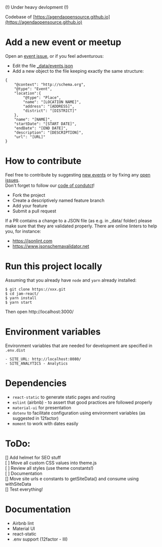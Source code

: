(!) Under heavy devlopment (!)

Codebase of [https://agendaopensource.github.io](https://agendaopensource.github.io)


# Add a new event or meetup

Open an [event issue](https://github.com/agendaopensource/agendaopensource.github.io/issues/new?template=event.md&title=New%20event&labels=event), or if you feel adventurous:

- Edit the file [_data/events.json](https://github.com/agendaopensource/agendaopensource.github.io/blob/master/_data/events.json)
- Add a new object to the file keeping exactly the same structure:
```
{
    "@context": "http://schema.org",
    "@type": "Event",
    "location":{
        "@type": "Place",
        "name": "[LOCATION NAME]",
        "address": "[ADDRESS]",
        "district": "[DISTRICT]"
    },
    "name": "[NAME]",
    "startDate": "[START DATE]",
    "endDate": "[END DATE]",
    "description": "[DESCRIPTION]",
    "url": "[URL]"
}
```

# How to contribute

Feel free to contribute by suggesting [new events](https://github.com/agendaopensource/agendaopensource.github.io/issues/new?template=event.md&title=New%20event&labels=event) or by fixing any [open issues](https://github.com/agendaopensource/agendaopensource.github.io/issues/).  
Don't forget to follow our [code of condutct](https://github.com/agendaopensource/agendaopensource.github.io/blob/master/CODE_OF_CONDUCT.md)!

- Fork the project
- Create a descriptively named feature branch
- Add your feature
- Submit a pull request
  
If a PR contains a change to a JSON file (as e.g. in _data/ folder) please make sure that they are validated properly. 
There are online linters to help you, for instance:  
- https://jsonlint.com
- https://www.jsonschemavalidator.net

# Run this project locally

Assuming that you already have ``node`` and ``yarn`` already installed:

```
$ git clone https://xxx.git
$ cd jam-react/
$ yarn install 
$ yarn start
```
Then open http://localhost:3000/

# Environment variables

Environment variables that are needed for development are specified in ``.env.dist``

```
- SITE_URL: http://localhost:8080/
- SITE_ANALYTICS - Analytics
```

# Dependencies

- ``react-static``  to generate static pages and routing 
- ``eslint`` (airbnb) - to assert that good practices are followed properly
- ``material-ui`` for presentation
- ``dotenv`` to facilitate configuration using environment variables (as suggested in 12factor)
- ``moment`` to work with dates easily  


# ToDo:
[] Add helmet for SEO stuff  
[ ] Move all custom CSS values into theme.js  
[ ] Review all styles (use theme constants!)  
[ ] Documentation  
[] Move site urls e constants to getSiteData() and consume using withSiteData  
[] Test everything!  


# Documentation
- Airbnb lint
- Material UI
- react-static
- .env support (12factor - III)



